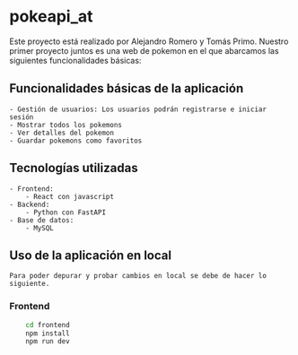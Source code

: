 # pokeapi_at
Este proyecto está realizado por Alejandro Romero y Tomás Primo. Nuestro primer proyecto juntos es una web de pokemon en el que abarcamos las siguientes funcionalidades básicas:

## Funcionalidades básicas de la aplicación
    - Gestión de usuarios: Los usuarios podrán registrarse e iniciar sesión
    - Mostrar todos los pokemons
    - Ver detalles del pokemon
    - Guardar pokemons como favoritos

## Tecnologías utilizadas
    - Frontend:
        - React con javascript
    - Backend:
        - Python con FastAPI
    - Base de datos:
        - MySQL

## Uso de la aplicación en local

    Para poder depurar y probar cambios en local se debe de hacer lo siguiente.

### Frontend

```bash
    cd frontend
    npm install
    npm run dev

